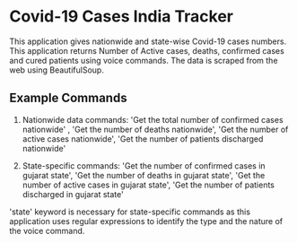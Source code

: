 # Covid-19 Cases India Tracker

This application gives nationwide and state-wise Covid-19 cases numbers. This application returns Number of Active cases, deaths, confirmed cases and cured patients using voice commands. The data is scraped from the web using BeautifulSoup.

## Example Commands
1. Nationwide data commands: 'Get the total number of confirmed cases nationwide' , 'Get the number of deaths nationwide', 'Get the number of active cases nationwide', 'Get the number of patients discharged nationwide'

2. State-specific commands: 'Get the number of confirmed cases in gujarat state', 'Get the number of deaths in gujarat state', 'Get the number of active cases in gujarat state', 'Get the number of patients discharged in gujarat state'

'state' keyword is necessary for state-specific commands as this application uses regular expressions to identify the type and the nature of the voice command.